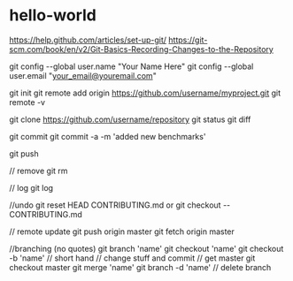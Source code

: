 # hello-world

https://help.github.com/articles/set-up-git/
https://git-scm.com/book/en/v2/Git-Basics-Recording-Changes-to-the-Repository


git config --global user.name "Your Name Here"
git config --global user.email "your_email@youremail.com"

git init
git remote add origin https://github.com/username/myproject.git
git remote -v

git clone https://github.com/username/repository
git status
git diff

git commit
git commit -a -m 'added new benchmarks'


git push

// remove
git rm

// log
git log

//undo
git reset HEAD CONTRIBUTING.md or git checkout -- CONTRIBUTING.md


// remote update
git push origin master
git fetch origin master

//branching (no quotes)
git branch 'name'
git checkout 'name'
git checkout -b 'name' // short hand
// change stuff and commit
// get master
git checkout master
git merge 'name'
git branch -d 'name' // delete branch
